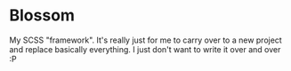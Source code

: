 # Blossom
My SCSS "framework". It's really just for me to carry over to a new project and replace basically everything. I just don't want to write it over and over :P
